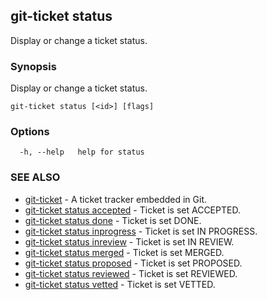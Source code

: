## git-ticket status

Display or change a ticket status.

### Synopsis

Display or change a ticket status.

```
git-ticket status [<id>] [flags]
```

### Options

```
  -h, --help   help for status
```

### SEE ALSO

* [git-ticket](git-ticket.md)	 - A ticket tracker embedded in Git.
* [git-ticket status accepted](git-ticket_status_accepted.md)	 - Ticket is set ACCEPTED.
* [git-ticket status done](git-ticket_status_done.md)	 - Ticket is set DONE.
* [git-ticket status inprogress](git-ticket_status_inprogress.md)	 - Ticket is set IN PROGRESS.
* [git-ticket status inreview](git-ticket_status_inreview.md)	 - Ticket is set IN REVIEW.
* [git-ticket status merged](git-ticket_status_merged.md)	 - Ticket is set MERGED.
* [git-ticket status proposed](git-ticket_status_proposed.md)	 - Ticket is set PROPOSED.
* [git-ticket status reviewed](git-ticket_status_reviewed.md)	 - Ticket is set REVIEWED.
* [git-ticket status vetted](git-ticket_status_vetted.md)	 - Ticket is set VETTED.

